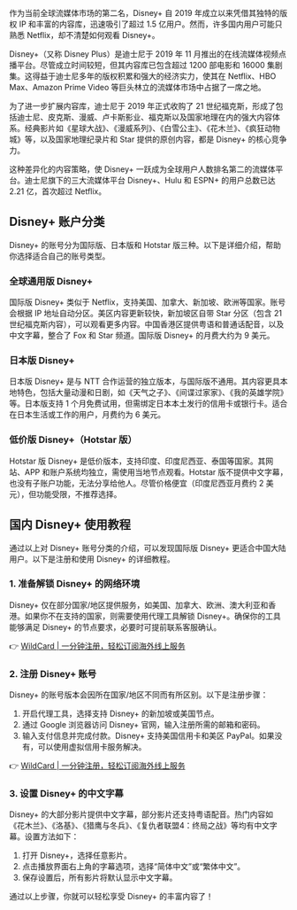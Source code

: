 作为当前全球流媒体市场的第二名，Disney+ 自 2019 年成立以来凭借其独特的版权 IP 和丰富的内容库，迅速吸引了超过 1.5 亿用户。然而，许多国内用户可能只熟悉 Netflix，却不清楚如何观看 Disney+。

Disney+（又称 Disney Plus）是迪士尼于 2019 年 11 月推出的在线流媒体视频点播平台。尽管成立时间较短，但其内容库已包含超过 1200 部电影和 16000 集剧集。这得益于迪士尼多年的版权积累和强大的经济实力，使其在 Netflix、HBO Max、Amazon Prime Video 等巨头林立的流媒体市场中占据了一席之地。

为了进一步扩展内容库，迪士尼于 2019 年正式收购了 21 世纪福克斯，形成了包括迪士尼、皮克斯、漫威、卢卡斯影业、福克斯以及国家地理在内的强大内容体系。经典影片如《星球大战》、《漫威系列》、《白雪公主》、《花木兰》、《疯狂动物城》等，以及国家地理纪录片和 Star 提供的原创内容，都是 Disney+ 的核心竞争力。

这种差异化的内容策略，使 Disney+ 一跃成为全球用户人数排名第二的流媒体平台。迪士尼旗下的三大流媒体平台 Disney+、Hulu 和 ESPN+ 的用户总数已达 2.21 亿，首次超过 Netflix。

## Disney+ 账户分类

Disney+ 的账号分为国际版、日本版和 Hotstar 版三种。以下是详细介绍，帮助你选择适合自己的账号类型。

### 全球通用版 Disney+

国际版 Disney+ 类似于 Netflix，支持美国、加拿大、新加坡、欧洲等国家。账号会根据 IP 地址自动分区。美区内容更新较快，新加坡区自带 Star 分区（包含 21 世纪福克斯内容），可以观看更多内容。中国香港区提供粤语和普通话配音，以及中文字幕，整合了 Fox 和 Star 频道。国际版 Disney+ 的月费大约为 9 美元。

### 日本版 Disney+

日本版 Disney+ 是与 NTT 合作运营的独立版本，与国际版不通用。其内容更具本地特色，包括大量动漫和日剧，如《天气之子》、《间谍过家家》、《我的英雄学院》等。日本版支持 1 个月免费试用，但需绑定日本本土发行的信用卡或银行卡。适合在日本生活或工作的用户，月费约为 6 美元。

### 低价版 Disney+（Hotstar 版）

Hotstar 版 Disney+ 是低价版本，支持印度、印度尼西亚、泰国等国家。其网站、APP 和账户系统均独立，需使用当地节点观看。Hotstar 版不提供中文字幕，也没有子账户功能，无法分享给他人。尽管价格便宜（印度尼西亚月费约 2 美元），但功能受限，不推荐选择。

## 国内 Disney+ 使用教程

通过以上对 Disney+ 账号分类的介绍，可以发现国际版 Disney+ 更适合中国大陆用户。以下是注册和使用 Disney+ 的详细教程。

### 1. 准备解锁 Disney+ 的网络环境

Disney+ 仅在部分国家/地区提供服务，如美国、加拿大、欧洲、澳大利亚和香港。如果你不在支持的国家，则需要使用代理工具解锁 Disney+。确保你的工具能够满足 Disney+ 的节点要求，必要时可提前联系客服确认。

👉 [WildCard | 一分钟注册，轻松订阅海外线上服务](https://bit.ly/bewildcard)

### 2. 注册 Disney+ 账号

Disney+ 的账号版本会因所在国家/地区不同而有所区别。以下是注册步骤：

1. 开启代理工具，选择支持 Disney+ 的新加坡或美国节点。
2. 通过 Google 浏览器访问 Disney+ 官网，输入注册所需的邮箱和密码。
3. 输入支付信息并完成付款。Disney+ 支持美国信用卡和美区 PayPal。如果没有，可以使用虚拟信用卡服务解决。

👉 [WildCard | 一分钟注册，轻松订阅海外线上服务](https://bit.ly/bewildcard)

### 3. 设置 Disney+ 的中文字幕

Disney+ 的大部分影片提供中文字幕，部分影片还支持粤语配音。热门内容如《花木兰》、《洛基》、《猎鹰与冬兵》、《复仇者联盟4：终局之战》等均有中文字幕。设置方法如下：

1. 打开 Disney+，选择任意影片。
2. 点击播放界面右上角的字幕选项，选择“简体中文”或“繁体中文”。
3. 保存设置后，所有影片将默认显示中文字幕。

通过以上步骤，你就可以轻松享受 Disney+ 的丰富内容了！